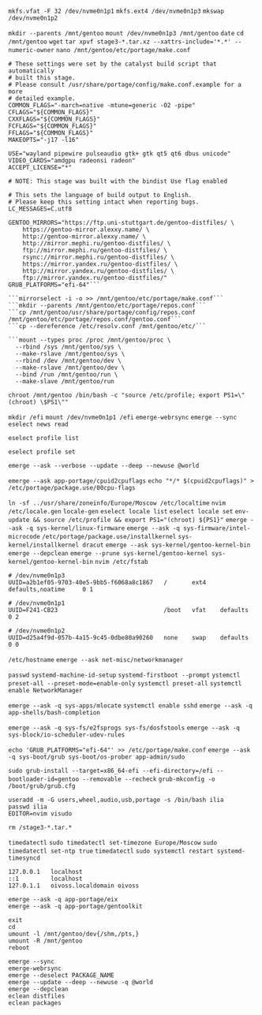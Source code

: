 ```mkfs.vfat -F 32 /dev/nvme0n1p1```
```mkfs.ext4 /dev/nvme0n1p3```
```mkswap /dev/nvme0n1p2```

```mkdir --parents /mnt/gentoo```
```mount /dev/nvme0n1p3 /mnt/gentoo```
```date```
```cd /mnt/gentoo```
```wget```
```tar xpvf stage3-*.tar.xz --xattrs-include='*.*' --numeric-owner```
```nano /mnt/gentoo/etc/portage/make.conf```

```
# These settings were set by the catalyst build script that automatically
# built this stage.
# Please consult /usr/share/portage/config/make.conf.example for a more
# detailed example.
COMMON_FLAGS="-march=native -mtune=generic -O2 -pipe"
CFLAGS="${COMMON_FLAGS}"
CXXFLAGS="${COMMON_FLAGS}"
FCFLAGS="${COMMON_FLAGS}"
FFLAGS="${COMMON_FLAGS}"
MAKEOPTS="-j17 -l16"

USE="wayland pipewire pulseaudio gtk+ gtk qt5 qt6 dbus unicode"
VIDEO_CARDS="amdgpu radeonsi radeon"
ACCEPT_LICENSE="*"

# NOTE: This stage was built with the bindist Use flag enabled

# This sets the language of build output to English.
# Please keep this setting intact when reporting bugs.
LC_MESSAGES=C.utf8

GENTOO_MIRRORS="https://ftp.uni-stuttgart.de/gentoo-distfiles/ \
    https://gentoo-mirror.alexxy.name/ \
    http://gentoo-mirror.alexxy.name/ \
    http://mirror.mephi.ru/gentoo-distfiles/ \
    ftp://mirror.mephi.ru/gentoo-distfiles/ \
    rsync://mirror.mephi.ru/gentoo-distfiles/ \
    https://mirror.yandex.ru/gentoo-distfiles/ \
    http://mirror.yandex.ru/gentoo-distfiles/ \
    ftp://mirror.yandex.ru/gentoo-distfiles/"
GRUB_PLATFORMS="efi-64"```

```mirrorselect -i -o >> /mnt/gentoo/etc/portage/make.conf```
```mkdir --parents /mnt/gentoo/etc/portage/repos.conf```
```cp /mnt/gentoo/usr/share/portage/config/repos.conf /mnt/gentoo/etc/portage/repos.conf/gentoo.conf```
```cp --dereference /etc/resolv.conf /mnt/gentoo/etc/```

```mount --types proc /proc /mnt/gentoo/proc \
  --rbind /sys /mnt/gentoo/sys \
  --make-rslave /mnt/gentoo/sys \
  --rbind /dev /mnt/gentoo/dev \
  --make-rslave /mnt/gentoo/dev \
  --bind /run /mnt/gentoo/run \
  --make-slave /mnt/gentoo/run
```
```chroot /mnt/gentoo /bin/bash -c "source /etc/profile; export PS1=\"(chroot) \$PS1\""```

```mkdir /efi```
```mount /dev/nvme0n1p1 /efi```
```emerge-webrsync```
```emerge --sync```
```eselect news read```


```eselect profile list```

```eselect profile set```

```emerge --ask --verbose --update --deep --newuse @world```

```emerge --ask app-portage/cpuid2cpuflags```
```echo "*/* $(cpuid2cpuflags)" > /etc/portage/package.use/00cpu-flags```

```ln -sf ../usr/share/zoneinfo/Europe/Moscow /etc/localtime```
```nvim /etc/locale.gen```
```locale-gen```
```eselect locale list```
```eselect locale set```
```env-update && source /etc/profile && export PS1="(chroot) ${PS1}"```
```emerge --ask -q sys-kernel/linux-firmware```
```emerge --ask -q sys-firmware/intel-microcode```
```/etc/portage/package.use/installkernel```
```sys-kernel/installkernel dracut```
```emerge --ask sys-kernel/gentoo-kernel-bin```
```emerge --depclean```
```emerge --prune sys-kernel/gentoo-kernel sys-kernel/gentoo-kernel-bin```
```nvim /etc/fstab```
```
# /dev/nvme0n1p3
UUID=a2b1ef05-9703-40e5-9bb5-f6068a8c1867   /       ext4    defaults,noatime     0 1

# /dev/nvme0n1p1
UUID=F241-CB23                              /boot   vfat    defaults            0 2

# /dev/nvme0n1p2
UUID=d25a4f9d-057b-4a15-9c45-0dbe80a90260   none    swap    defaults            0 0
```

```/etc/hostname```
```emerge --ask net-misc/networkmanager```

```passwd```
```systemd-machine-id-setup```
```systemd-firstboot --prompt```
```ystemctl preset-all --preset-mode=enable-only```
```systemctl preset-all```
```systemctl enable NetworkManager```

```emerge --ask -q sys-apps/mlocate```
```systemctl enable sshd```
```emerge --ask -q app-shells/bash-completion```

```emerge --ask -q sys-fs/e2fsprogs sys-fs/dosfstools```
```emerge --ask -q sys-block/io-scheduler-udev-rules```

```echo 'GRUB_PLATFORMS="efi-64"' >> /etc/portage/make.conf```
```emerge --ask -q sys-boot/grub sys-boot/os-prober app-admin/sudo```

```sudo grub-install --target=x86_64-efi --efi-directory=/efi --bootloader-id=gentoo --removable --recheck```
```grub-mkconfig -o /boot/grub/grub.cfg```

```
useradd -m -G users,wheel,audio,usb,portage -s /bin/bash ilia
passwd ilia
EDITOR=nvim visudo
```

```
rm /stage3-*.tar.*
```

```timedatectl```
```sudo timedatectl set-timezone Europe/Moscow```
```sudo timedatectl set-ntp true```
```timedatectl```
```sudo systemctl restart systemd-timesyncd```

```
127.0.0.1   localhost
::1         localhost
127.0.1.1   oivoss.localdomain oivoss
```

```
emerge --ask -q app-portage/eix
emerge --ask -q app-portage/gentoolkit
```

```
exit
cd
umount -l /mnt/gentoo/dev{/shm,/pts,}
umount -R /mnt/gentoo
reboot
```


```
emerge --sync
emerge-webrsync
emerge --deselect PACKAGE_NAME
emerge --update --deep --newuse -q @world
emerge --depclean
eclean distfiles
eclean packages
```





